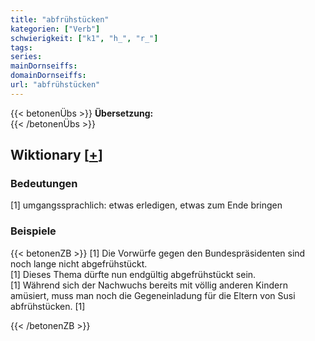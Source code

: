 ```yaml
---
title: "abfrühstücken"
kategorien: ["Verb"]
schwierigkeit: ["k1", "h_", "r_"]
tags:
series:
mainDornseiffs:
domainDornseiffs:
url: "abfrühstücken"
---
```


{{< betonenÜbs >}}
**Übersetzung:**  
{{< /betonenÜbs >}}

## Wiktionary [[+](https://de.wiktionary.org/wiki/abfrühstücken)]

### Bedeutungen
[1] umgangssprachlich: etwas erledigen, etwas zum Ende bringen  

### Beispiele
{{< betonenZB >}}
[1] Die Vorwürfe gegen den Bundespräsidenten sind noch lange nicht abgefrühstückt.  
[1] Dieses Thema dürfte nun endgültig abgefrühstückt sein.  
[1] Während sich der Nachwuchs bereits mit völlig anderen Kindern amüsiert, muss man noch die Gegeneinladung für die Eltern von Susi abfrühstücken. [1]  

{{< /betonenZB >}}

